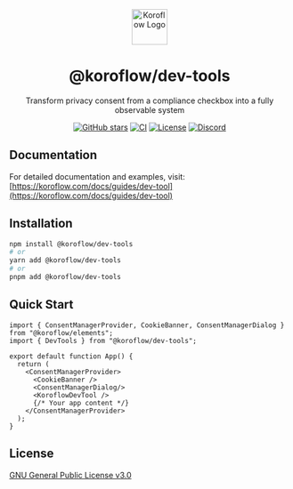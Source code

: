<div align="center">
   <img src="https://koroflow.com/logo-icon.png" alt="Koroflow Logo" width="64" height="64" />
  <h1>@koroflow/dev-tools</h1>
  <p>Transform privacy consent from a compliance checkbox into a fully observable system</p>

  [![GitHub stars](https://img.shields.io/github/stars/koroflow/koroflow?style=flat-square)](https://github.com/koroflow/koroflow)
  [![CI](https://img.shields.io/github/actions/workflow/status/koroflow/koroflow/ci.yml?style=flat-square)](https://github.com/koroflow/koroflow/actions/workflows/ci.yml)
  [![License](https://img.shields.io/badge/license-GPL--3.0-blue.svg?style=flat-square)](LICENSE)
  [![Discord](https://img.shields.io/discord/1312171102268690493?style=flat-square)](https://discord.gg/koroflow)
</div>

## Documentation

For detailed documentation and examples, visit:
[https://koroflow.com/docs/guides/dev-tool](https://koroflow.com/docs/guides/dev-tool)

## Installation

```bash
npm install @koroflow/dev-tools
# or
yarn add @koroflow/dev-tools
# or
pnpm add @koroflow/dev-tools
```

## Quick Start

```tsx
import { ConsentManagerProvider, CookieBanner, ConsentManagerDialog } from "@koroflow/elements";
import { DevTools } from "@koroflow/dev-tools";

export default function App() {
  return (
    <ConsentManagerProvider>
      <CookieBanner />
      <ConsentManagerDialog/>
      <KoroflowDevTool />
      {/* Your app content */}
    </ConsentManagerProvider>
  );
}
```

## License

[GNU General Public License v3.0](https://github.com/koroflow/koroflow/blob/main/LICENSE)

